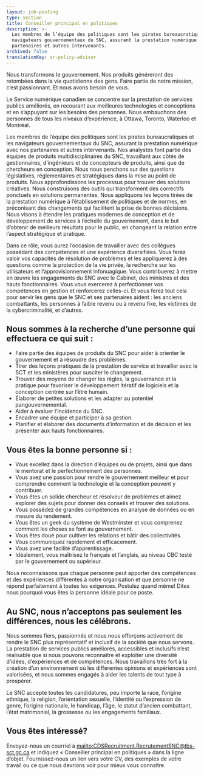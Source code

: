 ```yaml
---
layout: job-posting
type: section
title: Conseiller principal en politiques
description: >-
  Les membres de l’équipe des politiques sont les pirates bureaucratiques et les
  navigateurs gouvernementaux du SNC, assurant la prestation numérique avec nos
  partenaires et autres intervenants.
archived: false
translationKey: sr-policy-advisor
---
```

Nous transformons le gouvernement. Nos produits généreront des retombées dans la vie quotidienne des gens. Faire partie de notre mission, c’est passionnant. Et nous avons besoin de vous.

Le Service numérique canadien se concentre sur la prestation de services publics améliorés, en recourant aux meilleures technologies et conceptions et en s’appuyant sur les besoins des personnes. Nous embauchons des personnes de tous les niveaux d’expérience, à Ottawa, Toronto, Waterloo et Montréal.

Les membres de l’équipe des politiques sont les pirates bureaucratiques et les navigateurs gouvernementaux du SNC, assurant la prestation numérique avec nos partenaires et autres intervenants. Nos analystes font partie des équipes de produits multidisciplinaires du SNC, travaillant aux côtés de gestionnaires, d’ingénieurs et de concepteurs de produits, ainsi que de chercheurs en conception. Nous nous penchons sur des questions législatives, réglementaires et stratégiques dans la mise au point de produits. Nous approfondissons les processus pour trouver des solutions créatives. Nous construisons des outils qui transforment des correctifs ponctuels en solutions permanentes. Nous appliquons les leçons tirées de la prestation numérique à l’établissement de politiques et de normes, en préconisant des changements qui facilitent la prise de bonnes décisions. Nous visons à étendre les pratiques modernes de conception et de développement de services à l’échelle du gouvernement, dans le but d’obtenir de meilleurs résultats pour le public, en changeant la relation entre l’aspect stratégique et pratique.

Dans ce rôle, vous aurez l’occasion de travailler avec des collègues possédant des compétences et une expérience diversifiées. Vous ferez valoir vos capacités de résolution de problèmes et les appliquerez à des questions comme la protection de la vie privée, la recherche sur les utilisateurs et l’approvisionnement infonuagique. Vous contribuerez à mettre en œuvre les engagements du SNC avec le Cabinet, des ministres et des hauts fonctionnaires. Vous vous exercerez à perfectionner vos compétences en gestion et renforcerez celles-ci. Et vous ferez tout cela pour servir les gens que le SNC et ses partenaires aident : les anciens combattants, les personnes à faible revenu ou à revenu fixe, les victimes de la cybercriminalité, et d’autres.

## Nous sommes à la recherche d’une personne qui effectuera ce qui suit :

* Faire partie des équipes de produits du SNC pour aider à orienter le gouvernement et à résoudre des problèmes.
* Tirer des leçons pratiques de la prestation de service et travailler avec le SCT et les ministères pour susciter le changement.
* Trouver des moyens de changer les règles, la gouvernance et la pratique pour favoriser le développement itératif de logiciels et la conception centrée sur l’être humain.
* Élaborer de petites solutions et les adapter au potentiel pangouvernemental.
* Aider à évaluer l’incidence du SNC.
* Encadrer une équipe et participer à sa gestion.
* Planifier et élaborer des documents d’information et de décision et les présenter aux hauts fonctionnaires.

## Vous êtes la bonne personne si :

* Vous excellez dans la direction d’équipes ou de projets, ainsi que dans le mentorat et le perfectionnement des personnes.
* Vous avez une passion pour rendre le gouvernement meilleur et pour comprendre comment la technologie et la conception peuvent y contribuer.
* Vous êtes un solide chercheur et résolveur de problèmes et aimez explorer des sujets pour donner des conseils et trouver des solutions.
* Vous possédez de grandes compétences en analyse de données ou en mesure du rendement.
* Vous êtes un geek du système de Westminster et vous comprenez comment les choses se font au gouvernement.
* Vous êtes doué pour cultiver les relations et bâtir des collectivités.
* Vous communiquez rapidement et efficacement.
* Vous avez une facilité d’apprentissage.
* Idéalement, vous maîtrisez le français et l’anglais, au niveau CBC testé par le gouvernement ou supérieur.

Nous reconnaissons que chaque personne peut apporter des compétences et des expériences différentes à notre organisation et que personne ne répond parfaitement à toutes les exigences. Postulez quand même! Dites nous pourquoi vous êtes la personne idéale pour ce poste.

## Au SNC, nous n’acceptons pas seulement les différences, nous les célébrons.

Nous sommes fiers, passionnés et nous nous efforçons activement de rendre le SNC plus représentatif et inclusif de la société que nous servons. La prestation de services publics améliorés, accessibles et inclusifs n’est réalisable que si nous pouvons reconnaître et exploiter une diversité d’idées, d’expériences et de compétences. Nous travaillons très fort à la création d’un environnement où les différentes opinions et expériences sont valorisées, et nous sommes engagés à aider les talents de tout type à prospérer.

Le SNC accepte toutes les candidatures, peu importe la race, l’origine ethnique, la religion, l’orientation sexuelle, l’identité ou l’expression de genre, l’origine nationale, le handicap, l’âge, le statut d’ancien combattant, l’état matrimonial, la grossesse ou les engagements familiaux.

## Vous êtes intéressé?

Envoyez-nous un courriel à <mailto:CDSRecruitment.RecrutementSNC@tbs-sct.gc.ca> et indiquez « Conseiller principal en politiques » dans la ligne d’objet. Fournissez-nous un lien vers votre CV, des exemples de votre travail ou ce que nous devrions voir pour mieux vous connaître.
